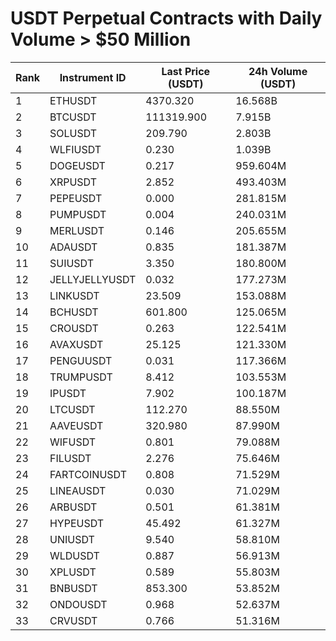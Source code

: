 # USDT Perpetual Contracts with Daily Volume > $50 Million

| Rank | Instrument ID | Last Price (USDT) | 24h Volume (USDT) |
|------|---------------|-------------------|-------------------|
| 1 | ETHUSDT | 4370.320 | 16.568B |
| 2 | BTCUSDT | 111319.900 | 7.915B |
| 3 | SOLUSDT | 209.790 | 2.803B |
| 4 | WLFIUSDT | 0.230 | 1.039B |
| 5 | DOGEUSDT | 0.217 | 959.604M |
| 6 | XRPUSDT | 2.852 | 493.403M |
| 7 | PEPEUSDT | 0.000 | 281.815M |
| 8 | PUMPUSDT | 0.004 | 240.031M |
| 9 | MERLUSDT | 0.146 | 205.655M |
| 10 | ADAUSDT | 0.835 | 181.387M |
| 11 | SUIUSDT | 3.350 | 180.800M |
| 12 | JELLYJELLYUSDT | 0.032 | 177.273M |
| 13 | LINKUSDT | 23.509 | 153.088M |
| 14 | BCHUSDT | 601.800 | 125.065M |
| 15 | CROUSDT | 0.263 | 122.541M |
| 16 | AVAXUSDT | 25.125 | 121.330M |
| 17 | PENGUUSDT | 0.031 | 117.366M |
| 18 | TRUMPUSDT | 8.412 | 103.553M |
| 19 | IPUSDT | 7.902 | 100.187M |
| 20 | LTCUSDT | 112.270 | 88.550M |
| 21 | AAVEUSDT | 320.980 | 87.990M |
| 22 | WIFUSDT | 0.801 | 79.088M |
| 23 | FILUSDT | 2.276 | 75.646M |
| 24 | FARTCOINUSDT | 0.808 | 71.529M |
| 25 | LINEAUSDT | 0.030 | 71.029M |
| 26 | ARBUSDT | 0.501 | 61.381M |
| 27 | HYPEUSDT | 45.492 | 61.327M |
| 28 | UNIUSDT | 9.540 | 58.810M |
| 29 | WLDUSDT | 0.887 | 56.913M |
| 30 | XPLUSDT | 0.589 | 55.803M |
| 31 | BNBUSDT | 853.300 | 53.852M |
| 32 | ONDOUSDT | 0.968 | 52.637M |
| 33 | CRVUSDT | 0.766 | 51.316M |

